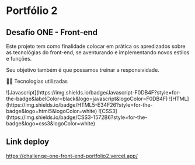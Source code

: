 <h1> Portfólio 2 </h1>
<h2> Desafio ONE - Front-end </h2>

<p> Este projeto tem como finalidade colocar em prática os apredizados sobre as tecnológias do front-end, se aventurando e implementando novos estilos e funções.</p
<p> Seu objetivo também é que possamos treinar a responsividade.</p>

<p>👩‍💻 Tecnologias utilizadas</p>

<div>
  ![Javascript](https://img.shields.io/badge/Javascript-F0DB4F?style=for-the-badge&labelColor=black&logo=javascript&logoColor=F0DB4F)
  ![HTML](https://img.shields.io/badge/HTML5-E34F26?style=for-the-badge&logo=html5&logoColor=white)
  ![CSS3](https://img.shields.io/badge/CSS3-1572B6?style=for-the-badge&logo=css3&logoColor=white)
</div>

## Link deploy 
https://challenge-one-front-end-portfolio2.vercel.app/ 
